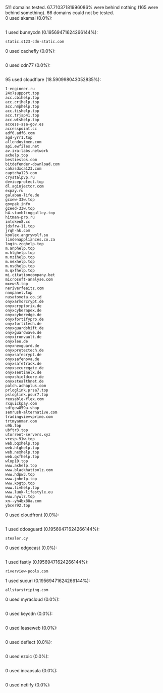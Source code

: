 511 domains tested. 67.71037181996086% were behind nothing (165 were behind something). 66 domains could not be tested.<br>
0 used akamai (0.0%):
```

```

1 used bunnycdn (0.19569471624266144%):
```
static.s123-cdn-static.com
```

0 used cachefly (0.0%):
```

```

0 used cdn77 (0.0%):
```

```

95 used cloudflare (18.590998043052835%):
```
1-engineer.ru
24x7support.top
acc.cbihelp.top
acc.crjhelp.top
acc.nmphelp.top
acc.tishelp.top
acc.trjsp41.top
acc.wtshelp.top
access-ssa-gov.es
accesspoint.cc
adf6.adf6.com
agd-yrr1.top
allendostmen.com
api.ewfiles.net
av.ira-labs.network
axhelp.top
bestieslos.com
bitdefender-download.com
cahasdxca123.com
captcha123.com
crystalpvp.ru
deviceprotect.top
dl.aginjector.com
expay.ru
galabau-life.de
gcxew-33w.top
govpak.info
gzeed-33w.top
h4.stumblinggalley.top
hitman-pro.ru
imtoken8.cc
jdsfrw-11.top
jrqh-hk.com
koolex.angrywolf.su
lindenappliances.co.za
login.zcqhelp.top
m.anphelp.top
m.hlghelp.top
m.mzihelp.top
m.nexhelp.top
m.nsdhelp.top
m.qxfhelp.top
mi.citationcompany.bet
microsoft-analyse.com
mxews5.top
neriverfeaitz.com
nnnpanel.top
nusatoyota.co.id
onyxarmorcrypt.de
onyxcryptorix.de
onyxcyberapex.de
onyxcyberedge.de
onyxfortifypro.de
onyxfortitech.de
onyxguardshift.de
onyxguardwave.de
onyxironvault.de
onyxleo.de
onyxnexguard.de
onyxprotectech.de
onyxsafecrypt.de
onyxsafenova.de
onyxsafetrack.de
onyxsecuregate.de
onyxsentinelx.de
onyxshieldcore.de
onyxstealthnet.de
patch.achaplus.com
prloglink.prsa7.top
psloglink.psur7.top
reusable-flex.com
rxquickpay.com
sdfgew859a.shop
semrush-alternative.com
tradingvievvprime.com
trtmyanmar.com
u9b.top
ubftr3.top
utorrent-servers.xyz
vresp-91w.top
web.bqxhelp.top
web.hlghelp.top
web.nexhelp.top
web.qxfhelp.top
wlop10.top
www.axhelp.top
www.blackhattoolz.com
www.hdpw3.top
www.jnhelp.top
www.kogtp.top
www.livhelp.top
www.luuk-lifestyle.eu
www.nywl7.top
xn--yh4bx88a.com
ybcer92.top
```

0 used cloudfront (0.0%):
```

```

1 used ddosguard (0.19569471624266144%):
```
stealer.cy
```

0 used edgecast (0.0%):
```

```

1 used fastly (0.19569471624266144%):
```
riverview-pools.com
```

1 used sucuri (0.19569471624266144%):
```
allstarstriping.com
```

0 used myracloud (0.0%):
```

```

0 used keycdn (0.0%):
```

```

0 used leaseweb (0.0%):
```

```

0 used deflect (0.0%):
```

```

0 used ezoic (0.0%):
```

```

0 used incapsula (0.0%):
```

```

0 used netlify (0.0%):
```

```
